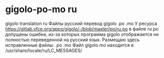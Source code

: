 # gigolo-po-mo ru
gigolo translation ru
Файлы русский перевод gigolo .po .mo
У ресурса https://gitlab.xfce.org/apps/gigolo/-/blob/master/po/ru.po
в файле ru.po допущены ошибки, из-за которых программа gigolo
отображается не полностью переведенной на русский язык.
Размещаю здесь исправленные файлы: .po .mo
Файл gigolo.mo находится в /usr/share/locale/ru/LC_MESSAGES/

